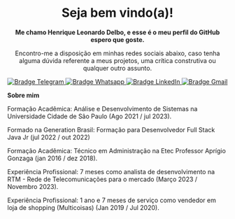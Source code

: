 <h1 align="center">
    Seja bem vindo(a)! 
</h1>
<p align="center">
    <b>Me chamo Henrique Leonardo Delbo, e esse é o meu perfil do GitHub espero que goste.</b>
</p>
<p align="center">
    Encontro-me a disposição em minhas redes sociais abaixo, caso tenha alguma dúvida referente a meus projetos, uma crítica construtiva ou qualquer outro assunto.
</p>
<p align="center">
    <a href="https://t.me/Henrique_Delbo" target="_blank">
        <img src="https://img.shields.io/badge/-Telegram-2CA5E0?logo=telegram&style=for-the-badge&logoColor=white" alt="Bradge Telegram" />
    </a>
    <a href="https://api.whatsapp.com/send?phone=5511985910230" target="_blank">
        <img src="https://img.shields.io/badge/WHATSAPP-25D366?&style=for-the-badge&logo=whatsapp&logoColor=white" alt="Bradge Whatsapp" />
    </a>
    <a href="www.linkedin.com/in/henrique-leonardo-9460b521b" target="_blank">
        <img src="https://img.shields.io/badge/-LinkedIn-0077B5?logo=linkedin&style=for-the-badge&logoColor=white" alt="Bradge LinkedIn" />
    </a>
    <a href="mailto:henriquedelbo@gmail.com" target="_blank">
        <img src="https://img.shields.io/badge/-Gmail-D14836?logo=gmail&style=for-the-badge&logoColor=white" alt="Bradge Gmail" />
    </a>
    
    
    
<summary><b>Sobre mim</b></summary>
<p>Formação Acadêmica: Análise e Desenvolvimento de Sistemas na Universidade Cidade de São Paulo (Ago 2021 / jul 2023).</p>
<p>Formado na Generation Brasil: Formação para Desenvolvedor Full Stack Java Jr (jul 2022 / out 2022)</p>
<p>Formação Acadêmica: Técnico em Administração na Etec Professor Aprígio Gonzaga (jan 2016 / dez 2018).  </p> 
<p>Experiência Profissional: 7 meses como analista de desenvolvimento na RTM - Rede de Telecomunicações para o mercado (Março 2023 / Novembro 2023).</p> 
<p>Experiência Profissional: 1 ano e 7 meses de serviço como vendedor em loja de shopping (Multicoisas) (Jan 2019 / Jul 2020).</p>

  
    
